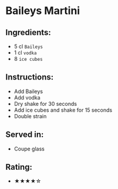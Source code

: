 # Baileys Martini

## Ingredients:
- 5 cl `Baileys`
- 1 cl `vodka`
- 8 `ice cubes`

## Instructions:
- Add Baileys
- Add vodka
- Dry shake for 30 seconds
- Add ice cubes and shake for 15 seconds
- Double strain

## Served in:
- Coupe glass

## Rating:
- ★★★★☆